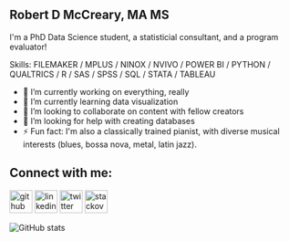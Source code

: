 ## Robert D McCreary, MA MS
I'm a PhD Data Science student, a statisticial consultant, and a program evaluator!

Skills: FILEMAKER / MPLUS / NINOX / NVIVO / POWER BI / PYTHON / QUALTRICS / R / SAS / SPSS  / SQL / STATA / TABLEAU

- 🔭 I’m currently working on everything, really 
- 🌱 I’m currently learning data visualization 
- 👯 I’m looking to collaborate on content with fellow creators 
- 🤔 I’m looking for help with creating databases 
- ⚡ Fun fact: I'm also a classically trained pianist, with diverse musical interests (blues, bossa nova, metal, latin jazz). 

## Connect with me:

[<img src='https://cdn.jsdelivr.net/npm/simple-icons@3.0.1/icons/github.svg' alt='github' height='40'>](https://github.com/donavenom)  [<img src='https://cdn.jsdelivr.net/npm/simple-icons@3.0.1/icons/linkedin.svg' alt='linkedin' height='40'>](https://www.linkedin.com/in/donavenom/)  [<img src='https://cdn.jsdelivr.net/npm/simple-icons@3.0.1/icons/twitter.svg' alt='twitter' height='40'>](https://twitter.com/RobertDonavenom)  [<img src='https://cdn.jsdelivr.net/npm/simple-icons@3.0.1/icons/stackoverflow.svg' alt='stackoverflow' height='40'>](https://stackexchange.com/users/14767261/donavenom)  

![GitHub stats](https://github-readme-stats.vercel.app/api?username=donavenom&show_icons=true)  

